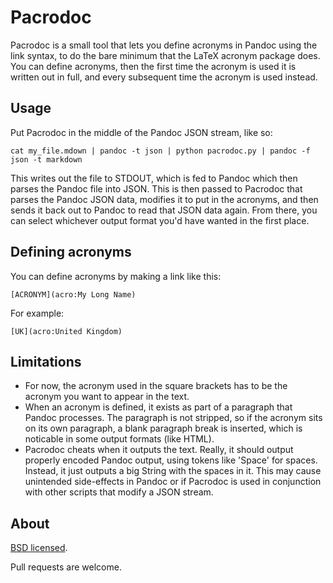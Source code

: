 Pacrodoc
=========
Pacrodoc is a small tool that lets you define acronyms in Pandoc using the link syntax, to do the bare minimum that the LaTeX acronym package does. You can define acronyms, then the first time the acronym is used it is written out in full, and every subsequent time the acronym is used instead.

Usage
-----
Put Pacrodoc in the middle of the Pandoc JSON stream, like so:

    cat my_file.mdown | pandoc -t json | python pacrodoc.py | pandoc -f json -t markdown

This writes out the file to STDOUT, which is fed to Pandoc which then parses the Pandoc file into JSON. This is then passed to Pacrodoc that parses the Pandoc JSON data, modifies it to put in the acronyms, and then sends it back out to Pandoc to read that JSON data again. From there, you can select whichever output format you'd have wanted in the first place.

Defining acronyms
-----------------
You can define acronyms by making a link like this:

    [ACRONYM](acro:My Long Name)

For example:

    [UK](acro:United Kingdom)

Limitations
-----------
* For now, the acronym used in the square brackets has to be the acronym you want to appear in the text.
* When an acronym is defined, it exists as part of a paragraph that Pandoc processes. The paragraph is not stripped, so if the acronym sits on its own paragraph, a blank paragraph break is inserted, which is noticable in some output formats (like HTML).
* Pacrodoc cheats when it outputs the text. Really, it should output properly encoded Pandoc output, using tokens like 'Space' for spaces. Instead, it just outputs a big String with the spaces in it. This may cause unintended side-effects in Pandoc or if Pacrodoc is used in conjunction with other scripts that modify a JSON stream.

About
-----
[BSD licensed](http://opensource.org/licenses/bsd-license.php).

Pull requests are welcome.